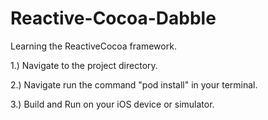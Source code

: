 # Reactive-Cocoa-Dabble
Learning the ReactiveCocoa framework. 

1.) Navigate to the project directory.

2.) Navigate run the command "pod install" in your terminal.

3.) Build and Run on your iOS device or simulator.
